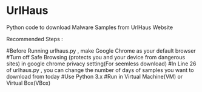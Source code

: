 # UrlHaus
Python code to download Malware Samples from UrlHaus Website

Recommended Steps :


#Before Running urlhaus.py , make Google Chrome as your default browser
#Turn off Safe Browsing (protects you and your device from dangerous sites) in google chrome privacy setting(For seemless download)
#In Line 26 of urlhaus.py , you can change the number of days of samples you want to download from today
#Use Python 3.x
#Run in Virtual Machine(VM) or Virtual Box(VBox)
